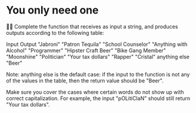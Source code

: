 ﻿# You only need one
👨‍💻
Complete the function that receives as input a string, and produces outputs according to the following table:

Input				Output
"Jabroni"			"Patron Tequila"
"School Counselor"	"Anything with Alcohol"
"Programmer"		"Hipster Craft Beer"
"Bike Gang Member"	"Moonshine"
"Politician"		"Your tax dollars"
"Rapper"			"Cristal"
anything else		"Beer"

Note: anything else is the default case: if the input to the function is not any of the values in the table, then the return value should be "Beer".

Make sure you cover the cases where certain words do not show up with correct capitalization. For example, the input "pOLitiCIaN" should still return "Your tax dollars".